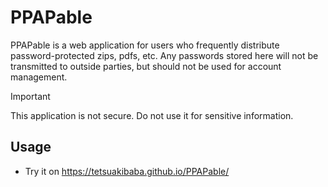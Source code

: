 # PPAPable
PPAPable is a web application for users who frequently distribute password-protected zips, pdfs, etc. Any passwords stored here will not be transmitted to outside parties, but should not be used for account management.

> [!IMPORTANT] 
> This application is not secure. Do not use it for sensitive information. 

## Usage
  * Try it on https://tetsuakibaba.github.io/PPAPable/
